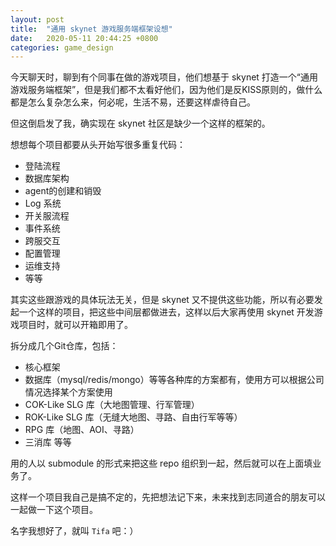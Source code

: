 ```yaml
---
layout: post
title:  "通用 skynet 游戏服务端框架设想"
date:   2020-05-11 20:44:25 +0800
categories: game_design
---
```


今天聊天时，聊到有个同事在做的游戏项目，他们想基于 skynet 打造一个“通用游戏服务端框架”，但是我们都不太看好他们，因为他们是反KISS原则的，做什么都是怎么复杂怎么来，何必呢，生活不易，还要这样虐待自己。

但这倒启发了我，确实现在 skynet 社区是缺少一个这样的框架的。

想想每个项目都要从头开始写很多重复代码：
* 登陆流程
* 数据库架构
* agent的创建和销毁
* Log 系统
* 开关服流程
* 事件系统
* 跨服交互
* 配置管理
* 运维支持
* 等等

其实这些跟游戏的具体玩法无关，但是 skynet 又不提供这些功能，所以有必要发起一个这样的项目，把这些中间层都做进去，这样以后大家再使用 skynet 开发游戏项目时，就可以开箱即用了。

拆分成几个Git仓库，包括：
* 核心框架
* 数据库（mysql/redis/mongo）等等各种库的方案都有，使用方可以根据公司情况选择某个方案使用
* COK-Like SLG 库（大地图管理、行军管理）
* ROK-Like SLG 库（无缝大地图、寻路、自由行军等等）
* RPG 库（地图、AOI、寻路）
* 三消库
等等

用的人以 submodule 的形式来把这些 repo 组织到一起，然后就可以在上面填业务了。

这样一个项目我自己是搞不定的，先把想法记下来，未来找到志同道合的朋友可以一起做一下这个项目。

名字我想好了，就叫 `Tifa` 吧：）
